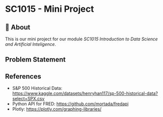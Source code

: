 # SC1015 - Mini Project
## :pencil: About
This is our mini project for our module _SC1015 Introduction to Data Science and Artificial Inteligence_.

## Problem Statement

## References
- S&P 500 Historical Data: https://www.kaggle.com/datasets/henryhan117/sp-500-historical-data?select=SPX.csv
- Python API for FRED: https://github.com/mortada/fredapi
- Plotly: https://plotly.com/graphing-libraries/
